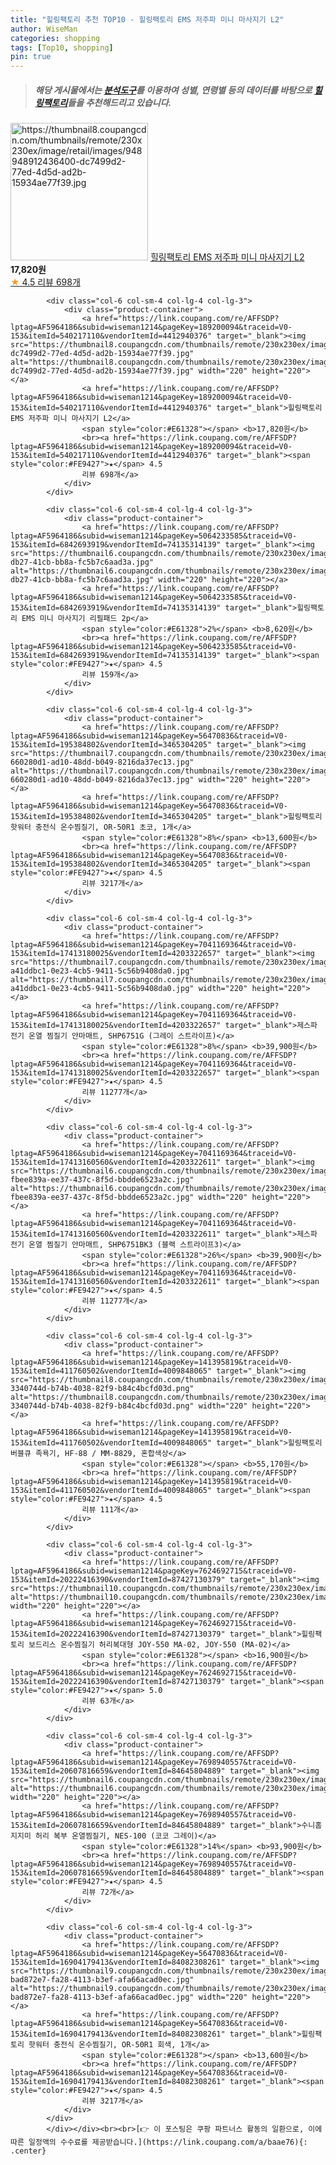 ```yaml
---
title: "힐링팩토리 추천 TOP10 - 힐링팩토리 EMS 저주파 미니 마사지기 L2"
author: WiseMan
categories: shopping
tags: [Top10, shopping]
pin: true
---
```


> ##### 해당 게시물에서는 [**분석도구**](https://itemscout.io/)를 이용하여 **성별**, **연령별** 등의 데이터를 바탕으로 [**힐링팩토리**](https://link.coupang.com/a/baae76)들을 추천해드리고 있습니다.
<div class="container"><div class="row">
            <div class="col-6 col-sm-4 col-lg-4 col-lg-3">
                <div class="product-container">
                    <a href="https://link.coupang.com/re/AFFSDP?lptag=AF5964186&subid=wiseman1214&pageKey=189200094&traceid=V0-153&itemId=540217110&vendorItemId=4412940376" target="_blank"><img src="https://thumbnail8.coupangcdn.com/thumbnails/remote/230x230ex/image/retail/images/948948912436400-dc7499d2-77ed-4d5d-ad2b-15934ae77f39.jpg" alt="https://thumbnail8.coupangcdn.com/thumbnails/remote/230x230ex/image/retail/images/948948912436400-dc7499d2-77ed-4d5d-ad2b-15934ae77f39.jpg" width="220" height="220"></a>
                    <a href="https://link.coupang.com/re/AFFSDP?lptag=AF5964186&subid=wiseman1214&pageKey=189200094&traceid=V0-153&itemId=540217110&vendorItemId=4412940376" target="_blank">힐링팩토리 EMS 저주파 미니 마사지기 L2</a>
                    <span style="color:#E61328"></span> <b>17,820원</b>
                    <br><a href="https://link.coupang.com/re/AFFSDP?lptag=AF5964186&subid=wiseman1214&pageKey=189200094&traceid=V0-153&itemId=540217110&vendorItemId=4412940376" target="_blank"><span style="color:#FE9427">★</span> 4.5
                    리뷰 698개</a>
                </div>
            </div>
            
            <div class="col-6 col-sm-4 col-lg-4 col-lg-3">
                <div class="product-container">
                    <a href="https://link.coupang.com/re/AFFSDP?lptag=AF5964186&subid=wiseman1214&pageKey=189200094&traceid=V0-153&itemId=540217110&vendorItemId=4412940376" target="_blank"><img src="https://thumbnail8.coupangcdn.com/thumbnails/remote/230x230ex/image/retail/images/948948912436400-dc7499d2-77ed-4d5d-ad2b-15934ae77f39.jpg" alt="https://thumbnail8.coupangcdn.com/thumbnails/remote/230x230ex/image/retail/images/948948912436400-dc7499d2-77ed-4d5d-ad2b-15934ae77f39.jpg" width="220" height="220"></a>
                    <a href="https://link.coupang.com/re/AFFSDP?lptag=AF5964186&subid=wiseman1214&pageKey=189200094&traceid=V0-153&itemId=540217110&vendorItemId=4412940376" target="_blank">힐링팩토리 EMS 저주파 미니 마사지기 L2</a>
                    <span style="color:#E61328"></span> <b>17,820원</b>
                    <br><a href="https://link.coupang.com/re/AFFSDP?lptag=AF5964186&subid=wiseman1214&pageKey=189200094&traceid=V0-153&itemId=540217110&vendorItemId=4412940376" target="_blank"><span style="color:#FE9427">★</span> 4.5
                    리뷰 698개</a>
                </div>
            </div>
            
            <div class="col-6 col-sm-4 col-lg-4 col-lg-3">
                <div class="product-container">
                    <a href="https://link.coupang.com/re/AFFSDP?lptag=AF5964186&subid=wiseman1214&pageKey=5064233585&traceid=V0-153&itemId=6842693919&vendorItemId=74135314139" target="_blank"><img src="https://thumbnail6.coupangcdn.com/thumbnails/remote/230x230ex/image/retail/images/2021/02/24/13/6/60471add-db27-41cb-bb8a-fc5b7c6aad3a.jpg" alt="https://thumbnail6.coupangcdn.com/thumbnails/remote/230x230ex/image/retail/images/2021/02/24/13/6/60471add-db27-41cb-bb8a-fc5b7c6aad3a.jpg" width="220" height="220"></a>
                    <a href="https://link.coupang.com/re/AFFSDP?lptag=AF5964186&subid=wiseman1214&pageKey=5064233585&traceid=V0-153&itemId=6842693919&vendorItemId=74135314139" target="_blank">힐링팩토리 EMS 미니 마사지기 리필패드 2p</a>
                    <span style="color:#E61328">2%</span> <b>8,620원</b>
                    <br><a href="https://link.coupang.com/re/AFFSDP?lptag=AF5964186&subid=wiseman1214&pageKey=5064233585&traceid=V0-153&itemId=6842693919&vendorItemId=74135314139" target="_blank"><span style="color:#FE9427">★</span> 4.5
                    리뷰 159개</a>
                </div>
            </div>
            
            <div class="col-6 col-sm-4 col-lg-4 col-lg-3">
                <div class="product-container">
                    <a href="https://link.coupang.com/re/AFFSDP?lptag=AF5964186&subid=wiseman1214&pageKey=56470836&traceid=V0-153&itemId=195384802&vendorItemId=3465304205" target="_blank"><img src="https://thumbnail7.coupangcdn.com/thumbnails/remote/230x230ex/image/retail/images/3369822357737549-660280d1-ad10-48dd-b049-8216da37ec13.jpg" alt="https://thumbnail7.coupangcdn.com/thumbnails/remote/230x230ex/image/retail/images/3369822357737549-660280d1-ad10-48dd-b049-8216da37ec13.jpg" width="220" height="220"></a>
                    <a href="https://link.coupang.com/re/AFFSDP?lptag=AF5964186&subid=wiseman1214&pageKey=56470836&traceid=V0-153&itemId=195384802&vendorItemId=3465304205" target="_blank">힐링팩토리 핫워터 충전식 온수찜질기, OR-50R1 초코, 1개</a>
                    <span style="color:#E61328">8%</span> <b>13,600원</b>
                    <br><a href="https://link.coupang.com/re/AFFSDP?lptag=AF5964186&subid=wiseman1214&pageKey=56470836&traceid=V0-153&itemId=195384802&vendorItemId=3465304205" target="_blank"><span style="color:#FE9427">★</span> 4.5
                    리뷰 3217개</a>
                </div>
            </div>
            
            <div class="col-6 col-sm-4 col-lg-4 col-lg-3">
                <div class="product-container">
                    <a href="https://link.coupang.com/re/AFFSDP?lptag=AF5964186&subid=wiseman1214&pageKey=7041169364&traceid=V0-153&itemId=17413180025&vendorItemId=4203322657" target="_blank"><img src="https://thumbnail7.coupangcdn.com/thumbnails/remote/230x230ex/image/retail/images/5900824701502844-a41ddbc1-0e23-4cb5-9411-5c56b9408da0.jpg" alt="https://thumbnail7.coupangcdn.com/thumbnails/remote/230x230ex/image/retail/images/5900824701502844-a41ddbc1-0e23-4cb5-9411-5c56b9408da0.jpg" width="220" height="220"></a>
                    <a href="https://link.coupang.com/re/AFFSDP?lptag=AF5964186&subid=wiseman1214&pageKey=7041169364&traceid=V0-153&itemId=17413180025&vendorItemId=4203322657" target="_blank">제스파 전기 온열 찜질기 안마매트, SHP6751G (그레이 스트라이프)</a>
                    <span style="color:#E61328">8%</span> <b>39,900원</b>
                    <br><a href="https://link.coupang.com/re/AFFSDP?lptag=AF5964186&subid=wiseman1214&pageKey=7041169364&traceid=V0-153&itemId=17413180025&vendorItemId=4203322657" target="_blank"><span style="color:#FE9427">★</span> 4.5
                    리뷰 11277개</a>
                </div>
            </div>
            
            <div class="col-6 col-sm-4 col-lg-4 col-lg-3">
                <div class="product-container">
                    <a href="https://link.coupang.com/re/AFFSDP?lptag=AF5964186&subid=wiseman1214&pageKey=7041169364&traceid=V0-153&itemId=17413160560&vendorItemId=4203322611" target="_blank"><img src="https://thumbnail6.coupangcdn.com/thumbnails/remote/230x230ex/image/retail/images/5900824539798767-fbee839a-ee37-437c-8f5d-bbdde6523a2c.jpg" alt="https://thumbnail6.coupangcdn.com/thumbnails/remote/230x230ex/image/retail/images/5900824539798767-fbee839a-ee37-437c-8f5d-bbdde6523a2c.jpg" width="220" height="220"></a>
                    <a href="https://link.coupang.com/re/AFFSDP?lptag=AF5964186&subid=wiseman1214&pageKey=7041169364&traceid=V0-153&itemId=17413160560&vendorItemId=4203322611" target="_blank">제스파 전기 온열 찜질기 안마매트, SHP6751BK3 (블랙 스트라이프3)</a>
                    <span style="color:#E61328">26%</span> <b>39,900원</b>
                    <br><a href="https://link.coupang.com/re/AFFSDP?lptag=AF5964186&subid=wiseman1214&pageKey=7041169364&traceid=V0-153&itemId=17413160560&vendorItemId=4203322611" target="_blank"><span style="color:#FE9427">★</span> 4.5
                    리뷰 11277개</a>
                </div>
            </div>
            
            <div class="col-6 col-sm-4 col-lg-4 col-lg-3">
                <div class="product-container">
                    <a href="https://link.coupang.com/re/AFFSDP?lptag=AF5964186&subid=wiseman1214&pageKey=141395819&traceid=V0-153&itemId=411760502&vendorItemId=4009848065" target="_blank"><img src="https://thumbnail8.coupangcdn.com/thumbnails/remote/230x230ex/image/retail/images/5804812400846106-3340744d-b74b-4038-82f9-b84c4bcfd03d.png" alt="https://thumbnail8.coupangcdn.com/thumbnails/remote/230x230ex/image/retail/images/5804812400846106-3340744d-b74b-4038-82f9-b84c4bcfd03d.png" width="220" height="220"></a>
                    <a href="https://link.coupang.com/re/AFFSDP?lptag=AF5964186&subid=wiseman1214&pageKey=141395819&traceid=V0-153&itemId=411760502&vendorItemId=4009848065" target="_blank">힐링팩토리 버블큐 족욕기, HF-88 / MM-8829, 혼합색상</a>
                    <span style="color:#E61328"></span> <b>55,170원</b>
                    <br><a href="https://link.coupang.com/re/AFFSDP?lptag=AF5964186&subid=wiseman1214&pageKey=141395819&traceid=V0-153&itemId=411760502&vendorItemId=4009848065" target="_blank"><span style="color:#FE9427">★</span> 4.5
                    리뷰 111개</a>
                </div>
            </div>
            
            <div class="col-6 col-sm-4 col-lg-4 col-lg-3">
                <div class="product-container">
                    <a href="https://link.coupang.com/re/AFFSDP?lptag=AF5964186&subid=wiseman1214&pageKey=7624692715&traceid=V0-153&itemId=20222416390&vendorItemId=87427130379" target="_blank"><img src="https://thumbnail10.coupangcdn.com/thumbnails/remote/230x230ex/image/vendor_inventory/ade2/15d5a660f82b665ad5455c722497a99bcf08265a5905e08384185ac7846a.jpg" alt="https://thumbnail10.coupangcdn.com/thumbnails/remote/230x230ex/image/vendor_inventory/ade2/15d5a660f82b665ad5455c722497a99bcf08265a5905e08384185ac7846a.jpg" width="220" height="220"></a>
                    <a href="https://link.coupang.com/re/AFFSDP?lptag=AF5964186&subid=wiseman1214&pageKey=7624692715&traceid=V0-153&itemId=20222416390&vendorItemId=87427130379" target="_blank">힐링팩토리 보드리스 온수찜질기 허리복대형 JOY-550 MA-02, JOY-550 (MA-02)</a>
                    <span style="color:#E61328"></span> <b>16,900원</b>
                    <br><a href="https://link.coupang.com/re/AFFSDP?lptag=AF5964186&subid=wiseman1214&pageKey=7624692715&traceid=V0-153&itemId=20222416390&vendorItemId=87427130379" target="_blank"><span style="color:#FE9427">★</span> 5.0
                    리뷰 63개</a>
                </div>
            </div>
            
            <div class="col-6 col-sm-4 col-lg-4 col-lg-3">
                <div class="product-container">
                    <a href="https://link.coupang.com/re/AFFSDP?lptag=AF5964186&subid=wiseman1214&pageKey=7698940557&traceid=V0-153&itemId=20607816659&vendorItemId=84645804889" target="_blank"><img src="https://thumbnail6.coupangcdn.com/thumbnails/remote/230x230ex/image/vendor_inventory/91d9/367b1a7bcf60515a1e1a0453503460264b144a714b0018c9fbd21e145b83.jpg" alt="https://thumbnail6.coupangcdn.com/thumbnails/remote/230x230ex/image/vendor_inventory/91d9/367b1a7bcf60515a1e1a0453503460264b144a714b0018c9fbd21e145b83.jpg" width="220" height="220"></a>
                    <a href="https://link.coupang.com/re/AFFSDP?lptag=AF5964186&subid=wiseman1214&pageKey=7698940557&traceid=V0-153&itemId=20607816659&vendorItemId=84645804889" target="_blank">수니홈 지지미 허리 복부 온열찜질기, NES-100 (코코 그레이)</a>
                    <span style="color:#E61328">14%</span> <b>93,900원</b>
                    <br><a href="https://link.coupang.com/re/AFFSDP?lptag=AF5964186&subid=wiseman1214&pageKey=7698940557&traceid=V0-153&itemId=20607816659&vendorItemId=84645804889" target="_blank"><span style="color:#FE9427">★</span> 4.5
                    리뷰 72개</a>
                </div>
            </div>
            
            <div class="col-6 col-sm-4 col-lg-4 col-lg-3">
                <div class="product-container">
                    <a href="https://link.coupang.com/re/AFFSDP?lptag=AF5964186&subid=wiseman1214&pageKey=56470836&traceid=V0-153&itemId=16904179413&vendorItemId=84082308261" target="_blank"><img src="https://thumbnail9.coupangcdn.com/thumbnails/remote/230x230ex/image/retail/images/2274315696609092-bad872e7-fa28-4113-b3ef-afa66acad0ec.jpg" alt="https://thumbnail9.coupangcdn.com/thumbnails/remote/230x230ex/image/retail/images/2274315696609092-bad872e7-fa28-4113-b3ef-afa66acad0ec.jpg" width="220" height="220"></a>
                    <a href="https://link.coupang.com/re/AFFSDP?lptag=AF5964186&subid=wiseman1214&pageKey=56470836&traceid=V0-153&itemId=16904179413&vendorItemId=84082308261" target="_blank">힐링팩토리 핫워터 충전식 온수찜질기, OR-50R1 회색, 1개</a>
                    <span style="color:#E61328"></span> <b>13,600원</b>
                    <br><a href="https://link.coupang.com/re/AFFSDP?lptag=AF5964186&subid=wiseman1214&pageKey=56470836&traceid=V0-153&itemId=16904179413&vendorItemId=84082308261" target="_blank"><span style="color:#FE9427">★</span> 4.5
                    리뷰 3217개</a>
                </div>
            </div>
            </div></div><br><br>[👉 이 포스팅은 쿠팡 파트너스 활동의 일환으로, 이에 따른 일정액의 수수료를 제공받습니다.](https://link.coupang.com/a/baae76){: .center}